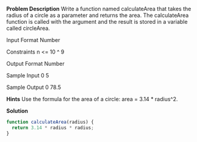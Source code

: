**Problem Description**
Write a function named calculateArea that takes the radius of a circle as a parameter and returns the area.
The calculateArea function is called with the argument and the result is stored in a variable called circleArea.

Input Format
Number

Constraints
n <= 10 ^ 9

Output Format
Number

Sample Input 0
5

Sample Output 0
78.5

**Hints**
Use the formula for the area of a circle: area = 3.14 \* radius^2.

**Solution**

```js
function calculateArea(radius) {
  return 3.14 * radius * radius;
}
```
